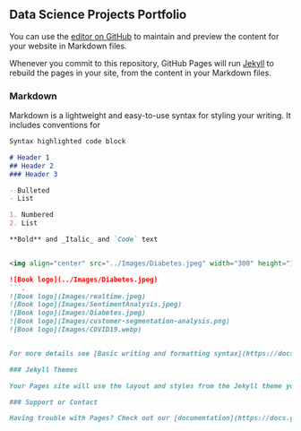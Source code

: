 ## Data Science Projects Portfolio

You can use the [editor on GitHub](https://github.com/madhukarayachit/madhukarayachit.github.io/edit/main/README.md) to maintain and preview the content for your website in Markdown files.

Whenever you commit to this repository, GitHub Pages will run [Jekyll](https://jekyllrb.com/) to rebuild the pages in your site, from the content in your Markdown files.

### Markdown

Markdown is a lightweight and easy-to-use syntax for styling your writing. It includes conventions for

```markdown
Syntax highlighted code block

# Header 1
## Header 2
### Header 3

- Bulleted
- List

1. Numbered
2. List

**Bold** and _Italic_ and `Code` text


<img align="center" src="../Images/Diabetes.jpeg" width="300" height="150"/><br>Marketing Campaign</a></h3>

![Book logo](../Images/Diabetes.jpeg)
```.
![Book logo](Images/realtime.jpeg)
![Book logo](Images/SentimentAnalysis.jpeg)
![Book logo](Images/Diabetes.jpeg)
![Book logo](Images/customer-segmentation-analysis.png)
![Book logo](Images/COVID19.webp)


For more details see [Basic writing and formatting syntax](https://docs.github.com/en/github/writing-on-github/getting-started-with-writing-and-formatting-on-github/basic-writing-and-formatting-syntax).

### Jekyll Themes

Your Pages site will use the layout and styles from the Jekyll theme you have selected in your [repository settings](https://github.com/madhukarayachit/madhukarayachit.github.io/settings/pages). The name of this theme is saved in the Jekyll `_config.yml` configuration file.

### Support or Contact

Having trouble with Pages? Check out our [documentation](https://docs.github.com/categories/github-pages-basics/) or [contact support](https://support.github.com/contact) and we’ll help you sort it out.
